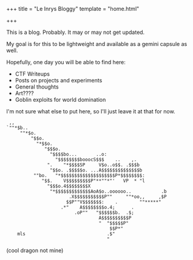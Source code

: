 +++
title = "Le Inrys Bloggy"
template = "home.html"

+++


This is a blog. Probably.
It may or may not get updated.

My goal is for this to be lightweight and available as a gemini capsule as well.

Hopefully, one day you will be able to find here:

- CTF Writeups
- Posts on projects and experiments
- General thoughts
- Art????
- Goblin exploits for world domination

I'm not sure what else to put here, so I'll just leave it at that for now.

    
```
 ,,
`""*$b..
     ""*$o.
         "$$o.
           "*$$o.
              "$$$o.
                "$$$$bo...       ..o:
                  "$$$$$$$$booocS$$$    ..    ,.
               ".    "*$$$$SP     V$o..o$$. .$$$b
                "$$o. .$$$$$o. ...A$$$$$$$$$$$$$$b
          ""bo.   "*$$$$$$$$$$$$$$$$$$$$P*$$$$$$$$:
             "$$.    V$$$$$$$$$P"**""*"'   VP  * "l
               "$$$o.4$$$$$$$$X
                "*$$$$$$$$$$$$$AoA$o..oooooo..           .b
                       .X$$$$$$$$$$$P""     ""*oo,,     ,$P
                      $$P""V$$$$$$$:    .        ""*****"
                    .*"    A$$$$$$$$o.4;      .
                         .oP""   "$$$$$$b.  .$;
                                  A$$$$$$$$$$P
                                  "  "$$$$$P"
                                      $$P*"
    mls                              .$"
                                     "
```
(cool dragon not mine)